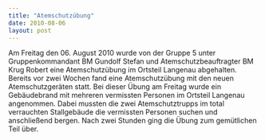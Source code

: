 ```yaml
---
title: "Atemschutzübung"
date: 2010-08-06
layout: post
---
```


Am Freitag den 06. August 2010 wurde von der Gruppe 5 unter Gruppenkommandant BM Gundolf Stefan und Atemschutzbeauftragter BM Krug Robert eine Atemschutzübung im Ortsteil Langenau abgehalten. Bereits vor zwei Wochen fand eine Atemschutzübung mit den neuen Atemschutzgeräten statt. Bei dieser Übung am Freitag wurde ein Gebäudebrand mit mehreren vermissten Personen im Ortsteil Langenau angenommen. Dabei mussten die zwei Atemschutztrupps im total verrauchten Stallgebäude die vermissten Personen suchen und anschließend bergen. Nach zwei Stunden ging die Übung zum gemütlichen Teil über.